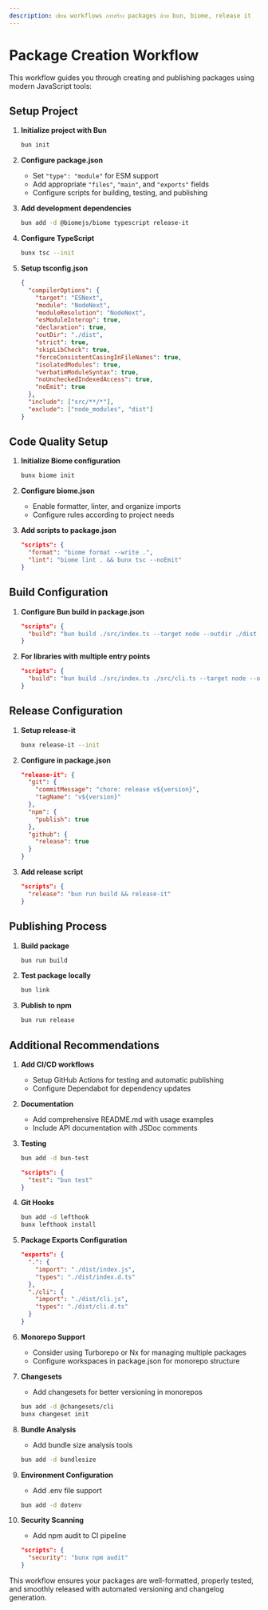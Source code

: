 ```yaml
---
description: เขียน workflows การสร้าง packages ด้วย bun, biome, release it
---
```


# Package Creation Workflow

This workflow guides you through creating and publishing packages using modern JavaScript tools:

## Setup Project

1. **Initialize project with Bun**
   ```bash
   bun init
   ```

2. **Configure package.json**
   - Set `"type": "module"` for ESM support
   - Add appropriate `"files"`, `"main"`, and `"exports"` fields
   - Configure scripts for building, testing, and publishing

3. **Add development dependencies**
   ```bash
   bun add -d @biomejs/biome typescript release-it
   ```

4. **Configure TypeScript**
   ```bash
   bunx tsc --init
   ```

5. **Setup tsconfig.json**
   ```json
   {
     "compilerOptions": {
       "target": "ESNext",
       "module": "NodeNext",
       "moduleResolution": "NodeNext",
       "esModuleInterop": true,
       "declaration": true,
       "outDir": "./dist",
       "strict": true,
       "skipLibCheck": true,
       "forceConsistentCasingInFileNames": true,
       "isolatedModules": true,
       "verbatimModuleSyntax": true,
       "noUncheckedIndexedAccess": true,
       "noEmit": true
     },
     "include": ["src/**/*"],
     "exclude": ["node_modules", "dist"]
   }
   ```

## Code Quality Setup

1. **Initialize Biome configuration**
   ```bash
   bunx biome init
   ```

2. **Configure biome.json**
   - Enable formatter, linter, and organize imports
   - Configure rules according to project needs

3. **Add scripts to package.json**
   ```json
   "scripts": {
     "format": "biome format --write .",
     "lint": "biome lint . && bunx tsc --noEmit"
   }
   ```

## Build Configuration

1. **Configure Bun build in package.json**
   ```json
   "scripts": {
     "build": "bun build ./src/index.ts --target node --outdir ./dist --format esm"
   }
   ```

2. **For libraries with multiple entry points**
   ```json
   "scripts": {
     "build": "bun build ./src/index.ts ./src/cli.ts --target node --outdir ./dist --format esm"
   }
   ```

## Release Configuration

1. **Setup release-it**
   ```bash
   bunx release-it --init
   ```

2. **Configure in package.json**
   ```json
   "release-it": {
     "git": {
       "commitMessage": "chore: release v${version}",
       "tagName": "v${version}"
     },
     "npm": {
       "publish": true
     },
     "github": {
       "release": true
     }
   }
   ```

3. **Add release script**
   ```json
   "scripts": {
     "release": "bun run build && release-it"
   }
   ```

## Publishing Process

1. **Build package**
   ```bash
   bun run build
   ```

2. **Test package locally**
   ```bash
   bun link
   ```

3. **Publish to npm**
   ```bash
   bun run release
   ```

## Additional Recommendations

1. **Add CI/CD workflows**
   - Setup GitHub Actions for testing and automatic publishing
   - Configure Dependabot for dependency updates

2. **Documentation**
   - Add comprehensive README.md with usage examples
   - Include API documentation with JSDoc comments

3. **Testing**
   ```bash
   bun add -d bun-test
   ```
   ```json
   "scripts": {
     "test": "bun test"
   }
   ```

4. **Git Hooks**
   ```bash
   bun add -d lefthook
   bunx lefthook install
   ```

5. **Package Exports Configuration**
   ```json
   "exports": {
     ".": {
       "import": "./dist/index.js",
       "types": "./dist/index.d.ts"
     },
     "./cli": {
       "import": "./dist/cli.js",
       "types": "./dist/cli.d.ts"
     }
   }
   ```

6. **Monorepo Support**
   - Consider using Turborepo or Nx for managing multiple packages
   - Configure workspaces in package.json for monorepo structure

7. **Changesets**
   - Add changesets for better versioning in monorepos
   ```bash
   bun add -d @changesets/cli
   bunx changeset init
   ```

8. **Bundle Analysis**
   - Add bundle size analysis tools
   ```bash
   bun add -d bundlesize
   ```

9. **Environment Configuration**
   - Add .env file support
   ```bash
   bun add -d dotenv
   ```

10. **Security Scanning**
    - Add npm audit to CI pipeline
    ```json
    "scripts": {
      "security": "bunx npm audit"
    }
    ```

This workflow ensures your packages are well-formatted, properly tested, and smoothly released with automated versioning and changelog generation.